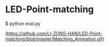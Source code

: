 # LED-Point-matching

$ python eval.py

(https://github.com/LI-ZONG-HAN/LED-Point-matching/blob/master/Matching_Animation.gif)
